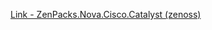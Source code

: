[Link - ZenPacks.Nova.Cisco.Catalyst (zenoss)](https://github.com/zenoss/ZenPacks.Nova.Cisco.Catalyst)
